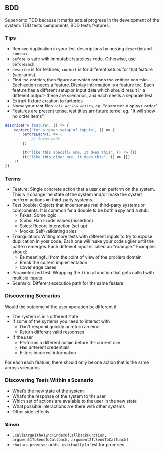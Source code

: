 ## BDD

Superior to TDD because it marks actual progress in the development of the system. TDD tests components, BDD tests features.

### Tips

* Remove duplication in your test descriptions by nesting `describe` and `context`.
* `before` is safe with immutable/stateless code. Otherwise, use `beforeEach`.
* `describe` is for features, `context` is for different setups for that feature (scenarios).
* Find the entities, then figure out which actions the entities can take. Each action needs a feature. Display information is a feature too. Each feature has a different setup or input data which should result in a different output- these are scenarios, and each needs a separate test.
* Extract fixture creation to factories
* Name your test files `role`-`action`-`entity`, eg. "customer-displays-order"
* Features are present tense, test titles are future tense, eg. "It will show no order items"

```js
describe("A feature", () => {
    context("for a given setup of inputs", () => {
        beforeEach(() => {
            // Setup code
        })

        it("like this specific one, it does this", () => {})
        it("like this other one, it does this", () => {})
    })
})
```

### Terms

* Feature: Single concrete action that a user can perform on the system. This will change the state of the system and/or make the system perform actions on third-party systems.
* Test Double: Objects that impersonate real third-party systems or components. It is common for a double to be both a spy and a stub.
    * Fakes: Some logic
    * Stubs: Hard-code values (assertion)
    * Spies: Record interaction (set up)
    * Mocks: Self-validating spies
* Triangulation: Writing more tests with different inputs to try to expose duplication in your code. Each one will make your code uglier until the pattern emerges. Each different input is called an "example." Examples should:
    * Be meaningful from the point of view of the problem domain
    * Break the current implementation
    * Cover edge cases
* Parameterized test: Wrapping the `it` in a function that gets called with multiple inputs
* Scenario: Different execution path for the same feature

### Discovering Scenarios

Would the outcome of the user operation be different if:

* The system is in a different state 
* If some of the systems you need to interact with
    * Don't respond quickly or return an error
    * Return different valid responses
* If the user
    * Performs a different action before the current one
    * Has different credentials
    * Enters incorrect information

For each each feature, there should only be one action that is the same across scenarios.

### Discovering Tests Within a Scenario

* What's the new state of the system
* What's the response of the system to the user
* Which set of actions are available to the user in the new state
* What possible interactions are there with other systems
* Other side-effects

### Sinon

* `.callsArgWithAsync(indexOfCallbackFunction, argument1ToSendToCallback, argument2ToSendToCallback)`
* `chai-as-promised` adds `.eventually` to test for promises
